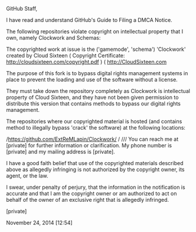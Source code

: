 GitHub Staff,

I have read and understand GitHub's Guide to Filing a DMCA Notice.

The following repositories violate copyright on intellectual property
that I own, namely Clockwork and Schemas:

The copyrighted work at issue is the ('gamemode', 'schema') 'Clockwork'
created by Cloud Sixteen ( Copyright Certificate:
http://cloudsixteen.com/copyright.pdf ) ( http://CloudSixteen.com

The purpose of this fork is to bypass digital rights management systems
in place to prevent the loading and use of the software without a license.

They must take down the repository completely as Clockwork is
intellectual property of Cloud Sixteen, and they have not been given
permission to distribute this version that contains methods to bypass
our digital rights management.

The repositories where our copyrighted material is hosted (and contains
method to illegally bypass 'crack' the software) at the following locations:

/https://github.com/ExtReMLapin/Clockwork/
/
/// You can reach me at [private] for further information or clarification.
My phone number is [private] and my mailing
address is [private].

I have a good faith belief that use of the copyrighted materials
described above as allegedly infringing is not authorized by the
copyright owner, its agent, or the law.

I swear, under penalty of perjury, that the information in the
notification is accurate and that I am the copyright owner or am
authorized to act on behalf of the owner of an exclusive right that is
allegedly infringed.

[private]

November 24, 2014 [12:54]
